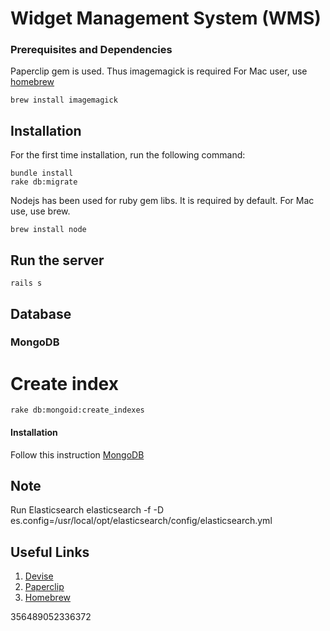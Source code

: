 Widget Management System (WMS)
========================

### Prerequisites and Dependencies

Paperclip gem is used. Thus imagemagick is required
For Mac user, use [homebrew](http://brew.sh/)
```
brew install imagemagick
```

## Installation
For the first time installation, run the following command:
```
bundle install
rake db:migrate
```

Nodejs has been used for ruby gem libs. It is required by default.
For Mac use, use brew.
```
brew install node
```


## Run the server
```
rails s
```

## Database

### MongoDB
# Create index
```
rake db:mongoid:create_indexes
```

#### Installation
Follow this instruction [MongoDB](http://docs.mongodb.org/manual/tutorial/install-mongodb-on-ubuntu/)

## Note
Run Elasticsearch
elasticsearch -f -D es.config=/usr/local/opt/elasticsearch/config/elasticsearch.yml

## Useful  Links
1. [Devise](https://github.com/plataformatec/devise)
2. [Paperclip](https://github.com/thoughtbot/paperclip)
3. [Homebrew](http://brew.io/)


356489052336372
